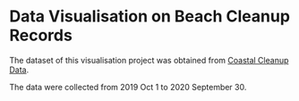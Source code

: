 # Data Visualisation on Beach Cleanup Records
The dataset of this visualisation project was obtained from [Coastal Cleanup Data](https://www.coastalcleanupdata.org/).

The data were collected from 2019 Oct 1 to 2020 September 30.
